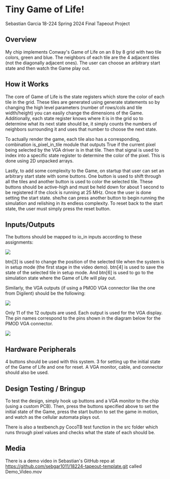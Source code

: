 # Tiny Game of Life!

Sebastian Garcia
18-224 Spring 2024 Final Tapeout Project

## Overview

My chip implements Conway's Game of Life on an 8 by 8 grid with two tile colors,
green and blue. The neighbors of each tile are the 4 adjacent tiles (not the
diagonally adjacent ones). The user can choose an arbitrary start state and then
watch the Game play out.

## How it Works

The core of Game of Life is the state registers which store the color of each tile
in the grid. These tiles are generated using generate statements so by changing
the high level parameters (number of rows/cols and tile width/height) you can 
easily change the dimensions of the Game. Additionally, each state register knows
where it is in the grid so to determine what its next state should be, it simply
counts the numbers of neighbors surrounding it and uses that number to choose the
next state. 

To actually render the game, each tile also has a corresponding, combination 
is_pixel_in_tile module that outputs True if the current pixel being selected by
the VGA driver is in that tile. Then that signal is used to index into a specific
state register to determine the color of the pixel. This is done using 2D unpacked
arrays.

Lastly, to add some complexity to the Game, on startup that user can set an 
arbitrary start state with some buttons. One button is used to shift through
all the tiles and another button is used to color the selected tile. These buttons
should be active-high and must be held down for about 1 second to be registered
if the clock is running at 25 MHz. Once the user is done setting the start state.
she/he can press another button to begin running the simulation and relishing 
in its endless complexity. To reset back to the start state, the user must simply
press the reset button.

## Inputs/Outputs

The buttons should be mapped to io_in inputs according to these assignments:

![](inputs.png)

btn[3] is used to change the position of the selected tile when the system is in
setup mode (the first stage in the video demo). btn[4] is used to save the state
of the selected tile in setup mode. And btn[6] is used to go to the simulation
state where the Game of Life will play out.

Similarly, the VGA outputs (if using a PMOD VGA connector like the one from
Digilent) should be the following:

![](outputs.png)

Only 11 of the 12 outputs are used. Each output is used for the VGA display. The
pin names correspond to the pins shown in the diagram below for the PMOD VGA
connector.

![](vga.png)

## Hardware Peripherals

4 buttons should be used with this system. 3 for setting up the initial state
of the Game of Life and one for reset. A VGA monitor, cable, and connector
should also be used.

## Design Testing / Bringup

To test the design, simply hook up buttons and a VGA monitor to the chip (using
a custom PCB). Then, press the buttons specified above to set the initial state 
of the Game, press the start button to set the game in motion, and watch as 
the cellular automata plays out.    

There is also a testbench.py CocoTB test function in the src folder which 
runs through pixel values and checks what the state of each should be.

## Media

There is a demo video in Sebastian's GitHub repo at https://github.com/sebgar1011/18224-tapeout-template.git called Demo_Video.mov


